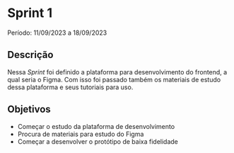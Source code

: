 # Sprint 1

Período: 11/09/2023 a 18/09/2023

## Descrição

Nessa _Sprint_ foi definido a plataforma para desenvolvimento do frontend, a qual seria o Figma. Com isso foi passado também os materiais de estudo dessa plataforma e seus tutoriais para uso.

## Objetivos

- Começar o estudo da plataforma de desenvolvimento
- Procura de materiais para estudo do Figma
- Começar a desenvolver o protótipo de baixa fidelidade